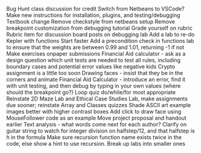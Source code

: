 
Bug Hunt class discussion for credit
Switch from Netbeans to VSCode? Make new instructions for installation, plugins, and testing/debugging
Textbook change
Remove checkstyle from netbeans setup
Remove breakpoint customization from debugging tutorial
Grade yourself on rubric
Rubric item for discussion board posts on debugging lab
Add a lab to re-do Kepler with functions
Start faster
Add a precondition check in functions lab to ensure that the weights are between 0.99 and 1.01, returning -1 if not
Make exercises onpaper submissions
Financial Aid calculator - ask as a design question which unit tests are needed to test all rules, including boundary cases and potential error values like negative kids
Crypto assignment is a little too soon
Drawing faces - insist that they be in the corners and animate
Financial Aid Calculator - introduce an error, find it with unit testing, and then debug by typing in your own values (where should the breakpoint go?)
Loop quiz do/while/for most appropriate
Reinstate 2D Maze Lab and Ethical Case Studies Lab, make assignments due sooner; reinstate Array and Classes quizzes
Shade ASCII art example images better with higher contrast boxes
Add click to draw face using MouseFollower code as an example
Move project proposal and handout earlier
Text analysis - what words come next for each author?
Clarify on guitar string to watch for integer division on halfstep/12, and that halfstep is h in the formula
Make sure recursion function name exists twice in the code, else show a hint to use recursion.
Break up labs into smaller ones